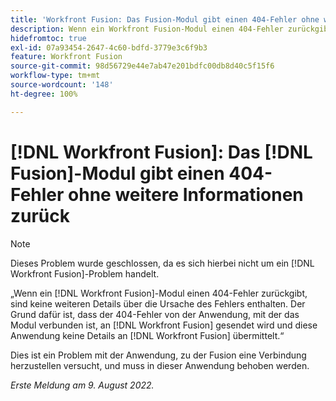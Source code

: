 ```yaml
---
title: 'Workfront Fusion: Das Fusion-Modul gibt einen 404-Fehler ohne weitere Informationen zurück'
description: Wenn ein Workfront Fusion-Modul einen 404-Fehler zurückgibt, enthält der Fehler keine weiteren Details über die Fehlerursache. Der Grund dafür ist, dass der 404-Fehler von der Anwendung, mit der sich das Modul verbindet, an Workfront Fusion gesendet wird und diese Anwendung Workfront Fusion keine zusätzlichen Details zur Verfügung gestellt hat.
hidefromtoc: true
exl-id: 07a93454-2647-4c60-bdfd-3779e3c6f9b3
feature: Workfront Fusion
source-git-commit: 98d56729e44e7ab47e201bdfc00db8d40c5f15f6
workflow-type: tm+mt
source-wordcount: '148'
ht-degree: 100%

---
```


# [!DNL Workfront Fusion]: Das [!DNL Fusion]-Modul gibt einen 404-Fehler ohne weitere Informationen zurück

>[!NOTE]
>
>Dieses Problem wurde geschlossen, da es sich hierbei nicht um ein [!DNL Workfront Fusion]-Problem handelt.

„Wenn ein [!DNL Workfront Fusion]-Modul einen 404-Fehler zurückgibt, sind keine weiteren Details über die Ursache des Fehlers enthalten. Der Grund dafür ist, dass der 404-Fehler von der Anwendung, mit der das Modul verbunden ist, an [!DNL Workfront Fusion] gesendet wird und diese Anwendung keine Details an [!DNL Workfront Fusion] übermittelt.“

Dies ist ein Problem mit der Anwendung, zu der Fusion eine Verbindung herzustellen versucht, und muss in dieser Anwendung behoben werden.

_Erste Meldung am 9. August 2022._
